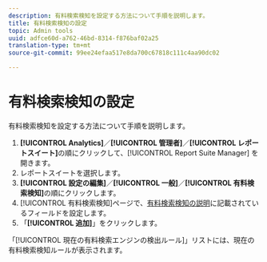 ```yaml
---
description: 有料検索検知を設定する方法について手順を説明します。
title: 有料検索検知の設定
topic: Admin tools
uuid: adfce60d-a762-46bd-8314-f876baf02a25
translation-type: tm+mt
source-git-commit: 99ee24efaa517e8da700c67818c111c4aa90dc02

---
```



# 有料検索検知の設定

有料検索検知を設定する方法について手順を説明します。

1. **[!UICONTROL Analytics]**／**[!UICONTROL 管理者]**／**[!UICONTROL レポートスイート]**&#x200B;の順にクリックして、[!UICONTROL Report Suite Manager] を開きます。
1. レポートスイートを選択します。
1. **[!UICONTROL 設定の編集]**／**[!UICONTROL 一般]**／**[!UICONTROL 有料検索検知]**&#x200B;の順にクリックします。
1. [!UICONTROL 有料検索検知]ページで、[有料検索検知の説明](/help/admin/admin/paid-search-detection/paid-search-detection.md#section_0C2CFA0AF77B47098BE37CB024665D0D)に記載されているフィールドを設定します。
1. 「**[!UICONTROL 追加]**」をクリックします。

「[!UICONTROL 現在の有料検索エンジンの検出ルール]」リストには、現在の有料検索検知ルールが表示されます。

